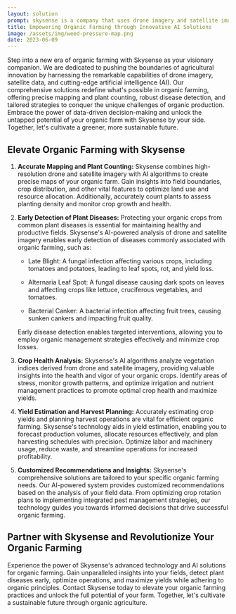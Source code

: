 ```yaml
---
layout: solution
prompt: skysense is a company that uses drone imagery and satellite imagery together with ai to provide solutions for organic farming. this includes mapping, plant counting, detecting plant disease, and other problems common to organic farming. target customer is farm owners and managers. write a landing page for this. make sure to list examples of common plant disease related to organic farming.
title: Empowering Organic Farming through Innovative AI Solutions
image: /assets/img/weed-pressure-map.png
date: 2023-06-09
---
```


Step into a new era of organic farming with Skysense as your visionary companion. We are dedicated to pushing the boundaries of agricultural innovation by harnessing the remarkable capabilities of drone imagery, satellite data, and cutting-edge artificial intelligence (AI). Our comprehensive solutions redefine what's possible in organic farming, offering precise mapping and plant counting, robust disease detection, and tailored strategies to conquer the unique challenges of organic production. Embrace the power of data-driven decision-making and unlock the untapped potential of your organic farm with Skysense by your side. Together, let's cultivate a greener, more sustainable future.

## Elevate Organic Farming with Skysense

1. **Accurate Mapping and Plant Counting:** Skysense combines high-resolution drone and satellite imagery with AI algorithms to create precise maps of your organic farm. Gain insights into field boundaries, crop distribution, and other vital features to optimize land use and resource allocation. Additionally, accurately count plants to assess planting density and monitor crop growth and health.

2. **Early Detection of Plant Diseases:** Protecting your organic crops from common plant diseases is essential for maintaining healthy and productive fields. Skysense's AI-powered analysis of drone and satellite imagery enables early detection of diseases commonly associated with organic farming, such as:

   - Late Blight: A fungal infection affecting various crops, including tomatoes and potatoes, leading to leaf spots, rot, and yield loss.
   
   - Alternaria Leaf Spot: A fungal disease causing dark spots on leaves and affecting crops like lettuce, cruciferous vegetables, and tomatoes.
   
   - Bacterial Canker: A bacterial infection affecting fruit trees, causing sunken cankers and impacting fruit quality.

   Early disease detection enables targeted interventions, allowing you to employ organic management strategies effectively and minimize crop losses.

3. **Crop Health Analysis:** Skysense's AI algorithms analyze vegetation indices derived from drone and satellite imagery, providing valuable insights into the health and vigor of your organic crops. Identify areas of stress, monitor growth patterns, and optimize irrigation and nutrient management practices to promote optimal crop health and maximize yields.

4. **Yield Estimation and Harvest Planning:** Accurately estimating crop yields and planning harvest operations are vital for efficient organic farming. Skysense's technology aids in yield estimation, enabling you to forecast production volumes, allocate resources effectively, and plan harvesting schedules with precision. Optimize labor and machinery usage, reduce waste, and streamline operations for increased profitability.

5. **Customized Recommendations and Insights:** Skysense's comprehensive solutions are tailored to your specific organic farming needs. Our AI-powered system provides customized recommendations based on the analysis of your field data. From optimizing crop rotation plans to implementing integrated pest management strategies, our technology guides you towards informed decisions that drive successful organic farming.

## Partner with Skysense and Revolutionize Your Organic Farming

Experience the power of Skysense's advanced technology and AI solutions for organic farming. Gain unparalleled insights into your fields, detect plant diseases early, optimize operations, and maximize yields while adhering to organic principles. Contact Skysense today to elevate your organic farming practices and unlock the full potential of your farm. Together, let's cultivate a sustainable future through organic agriculture.